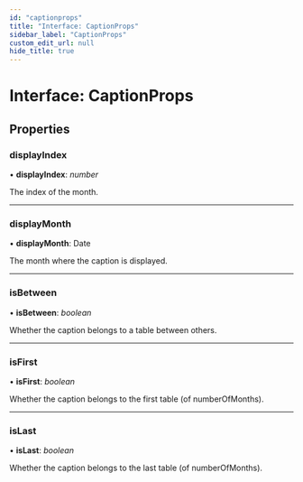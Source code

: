 ```yaml
---
id: "captionprops"
title: "Interface: CaptionProps"
sidebar_label: "CaptionProps"
custom_edit_url: null
hide_title: true
---
```


# Interface: CaptionProps

## Properties

### displayIndex

• **displayIndex**: *number*

The index of the month.

___

### displayMonth

• **displayMonth**: Date

The month where the caption is displayed.

___

### isBetween

• **isBetween**: *boolean*

Whether the caption belongs to a table between others.

___

### isFirst

• **isFirst**: *boolean*

Whether the caption belongs to the first table (of numberOfMonths).

___

### isLast

• **isLast**: *boolean*

Whether the caption belongs to the last table (of numberOfMonths).
